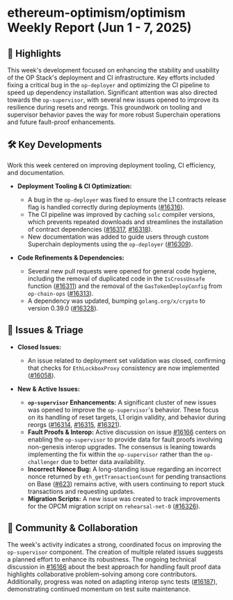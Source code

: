 # ethereum-optimism/optimism Weekly Report (Jun 1 - 7, 2025)

## 🚀 Highlights
This week's development focused on enhancing the stability and usability of the OP Stack's deployment and CI infrastructure. Key efforts included fixing a critical bug in the `op-deployer` and optimizing the CI pipeline to speed up dependency installation. Significant attention was also directed towards the `op-supervisor`, with several new issues opened to improve its resilience during resets and reorgs. This groundwork on tooling and supervisor behavior paves the way for more robust Superchain operations and future fault-proof enhancements.

## 🛠️ Key Developments
Work this week centered on improving deployment tooling, CI efficiency, and documentation.

- **Deployment Tooling & CI Optimization:**
  - A bug in the `op-deployer` was fixed to ensure the L1 contracts release flag is handled correctly during deployments ([#16316](https://github.com/ethereum-optimism/optimism/pull/16316)).
  - The CI pipeline was improved by caching `solc` compiler versions, which prevents repeated downloads and streamlines the installation of contract dependencies ([#16317](https://github.com/ethereum-optimism/optimism/pull/16317), [#16318](https://github.com/ethereum-optimism/optimism/pull/16318)).
  - New documentation was added to guide users through custom Superchain deployments using the `op-deployer` ([#16309](https://github.com/ethereum-optimism/optimism/pull/16309)).

- **Code Refinements & Dependencies:**
  - Several new pull requests were opened for general code hygiene, including the removal of duplicated code in the `IsCrossUnsafe` function ([#16311](https://github.com/ethereum-optimism/optimism/pull/16311)) and the removal of the `GasTokenDeployConfig` from `op-chain-ops` ([#16313](https://github.com/ethereum-optimism/optimism/pull/16313)).
  - A dependency was updated, bumping `golang.org/x/crypto` to version 0.39.0 ([#16328](https://github.com/ethereum-optimism/optimism/pull/16328)).

## 🐛 Issues & Triage

- **Closed Issues:**
  - An issue related to deployment set validation was closed, confirming that checks for `EthLockboxProxy` consistency are now implemented ([#16058](https://github.com/ethereum-optimism/optimism/issues/16058)).

- **New & Active Issues:**
  - **`op-supervisor` Enhancements:** A significant cluster of new issues was opened to improve the `op-supervisor`'s behavior. These focus on its handling of reset targets, L1 origin validity, and behavior during reorgs ([#16314](https://github.com/ethereum-optimism/optimism/issues/16314), [#16315](https://github.com/ethereum-optimism/optimism/issues/16315), [#16321](https://github.com/ethereum-optimism/optimism/issues/16321)).
  - **Fault Proofs & Interop:** Active discussion on issue [#16166](https://github.com/ethereum-optimism/optimism/issues/16166) centers on enabling the `op-supervisor` to provide data for fault proofs involving non-genesis interop upgrades. The consensus is leaning towards implementing the fix within the `op-supervisor` rather than the `op-challenger` due to better data availability.
  - **Incorrect Nonce Bug:** A long-standing issue regarding an incorrect nonce returned by `eth_getTransactionCount` for pending transactions on Base ([#623](https://github.com/ethereum-optimism/optimism/issues/623)) remains active, with users continuing to report stuck transactions and requesting updates.
  - **Migration Scripts:** A new issue was created to track improvements for the OPCM migration script on `rehearsal-net-0` ([#16326](https://github.com/ethereum-optimism/optimism/issues/16326)).

## 💬 Community & Collaboration
The week's activity indicates a strong, coordinated focus on improving the `op-supervisor` component. The creation of multiple related issues suggests a planned effort to enhance its robustness. The ongoing technical discussion in [#16166](https://github.com/ethereum-optimism/optimism/issues/16166) about the best approach for handling fault proof data highlights collaborative problem-solving among core contributors. Additionally, progress was noted on adapting interop sync tests ([#16187](https://github.com/ethereum-optimism/optimism/issues/16187)), demonstrating continued momentum on test suite maintenance.